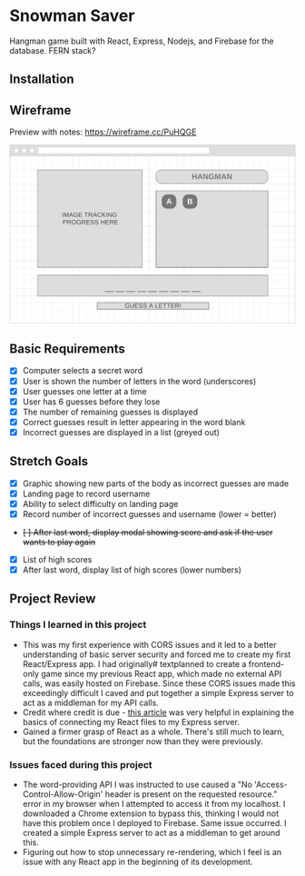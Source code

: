 # Snowman Saver
Hangman game built with React, Express, Nodejs, and Firebase for the database. FERN stack?

## Installation


## Wireframe
Preview with notes: https://wireframe.cc/PuHQGE

![desktop mockup](docs/img/mockup_desktop.png)

## Basic Requirements
- [X] Computer selects a secret word
- [X] User is shown the number of letters in the word (underscores)
- [X] User guesses one letter at a time
- [X] User has 6 guesses before they lose
- [X] The number of remaining guesses is displayed
- [X] Correct guesses result in letter appearing in the word blank
- [X] Incorrect guesses are displayed in a list (greyed out)

## Stretch Goals
- [X] Graphic showing new parts of the body as incorrect guesses are made
- [X] Landing page to record username
- [X] Ability to select difficulty on landing page
- [X] Record number of incorrect guesses and username (lower = better)
- ~~[ ] After last word, display modal showing score and ask if the user wants to play again~~
- [X] List of high scores
- [X] After last word, display list of high scores (lower numbers)

## Project Review
### Things I learned in this project
- This was my first experience with CORS issues and it led to a better understanding of basic server security and forced me to create my first React/Express app. I had originally# textplanned to create a frontend-only game since my previous React app, which made no external API calls, was easily hosted on Firebase. Since these CORS issues made this exceedingly difficult I caved and put together a simple Express server to act as a middleman for my API calls.
- Credit where credit is due - [this article](https://medium.com/byte-sized-react/hosting-react-and-a-rest-api-with-express-28f7ba5a4cc4) was very helpful in explaining the basics of connecting my React files to my Express server.
- Gained a firmer grasp of React as a whole. There's still much to learn, but the foundations are stronger now than they were previously.

### Issues faced during this project
- The word-providing API I was instructed to use caused a "No 'Access-Control-Allow-Origin' header is present on the requested resource." error in my browser when I attempted to access it from my localhost. I downloaded a Chrome extension to bypass this, thinking I would not have this problem once I deployed to Firebase. Same issue occurred. I created a simple Express server to act as a middleman to get around this.
- Figuring out how to stop unnecessary re-rendering, which I feel is an issue with any React app in the beginning of its development.
